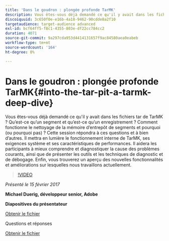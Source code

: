 ```yaml
---
title: 'Dans le goudron : plongée profonde TarMK'
description: Vous êtes-vous déjà demandé ce qu'il y avait dans les fichiers tar de TarMK ? Qu’est-ce qu’un segment et qu’est-ce qu’un enregistrement ? Comment fonctionne le nettoyage de la mémoire d’entrepôt de segments et pourquoi (ou pourquoi pas) ? Cette session répond à ces questions et à bien d’autres.
discoiquuid: 3c650f0e-e16b-4a18-9462-90cdde8a2f10
targetaudience: target-audience advanced
exl-id: bcf64ff5-f8c1-4355-803e-df22cc784cc2
duration: 4071
source-git-commit: 9a297cda953d4414131657f9ac84580aea0eabeb
workflow-type: tm+mt
source-wordcount: '164'
ht-degree: 0%

---
```


# Dans le goudron : plongée profonde TarMK{#into-the-tar-pit-a-tarmk-deep-dive}

Vous êtes-vous déjà demandé ce qu&#39;il y avait dans les fichiers tar de TarMK ? Qu’est-ce qu’un segment et qu’est-ce qu’un enregistrement ? Comment fonctionne le nettoyage de la mémoire d’entrepôt de segments et pourquoi (ou pourquoi pas) ? Cette session répondra à ces questions et à bien d’autres. Il mettra en lumière le fonctionnement interne de TarMK, ses exigences système et ses caractéristiques de performances. Il aidera les participants à mieux comprendre et diagnostiquer la cause des problèmes courants, ainsi que de présenter les outils et les techniques de diagnostic et de débogage. Enfin, vous trouverez un aperçu des nouvelles fonctionnalités et améliorations sur lesquelles nous travaillons actuellement.

>[!VIDEO](https://video.tv.adobe.com/v/19138/?quality=9)

*Présenté le 15 février 2017*

**Michael Duerig, développeur senior, Adobe**

**Diapositives du présentateur**

[Obtenir le fichier](assets/aem-gems-tarmk-deep-dive.pptx)

Questions et réponses

[Obtenir le fichier](assets/aem-gems-qandas-tarmk-deep-dive.pdf)
<!--
[Get back to the Overview](https://helpx.adobe.com/fr/experience-manager/kt/eseminars/gems/aem-index.html)
-->
